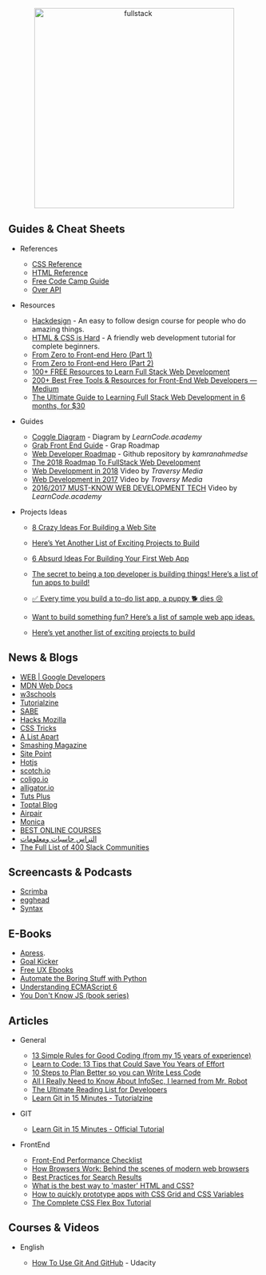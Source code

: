 <p align="center">
  <img width="400" src="https://cdn.dribbble.com/users/751348/screenshots/2329465/open-position-frontend-developer-dribbble-2-preview.png"  alt="fullstack">
</p>

## Guides & Cheat Sheets

- References

  - [CSS Reference](http://cssreference.io/)
  - [HTML Reference](http://htmlreference.io/)
  - [Free Code Camp Guide](https://guide.freecodecamp.org/)
  - [Over API](http://overapi.com/)

- Resources

  - [Hackdesign](https://hackdesign.org) - An easy to follow design course for people who do amazing things.
  - [HTML & CSS is Hard](https://internetingishard.com/html-and-css/) - A friendly web development tutorial for complete beginners.
  - [From Zero to Front-end Hero (Part 1)](https://medium.freecodecamp.com/from-zero-to-front-end-hero-part-1-7d4f7f0bff02)
  - [From Zero to Front-end Hero (Part 2)](https://medium.freecodecamp.com/from-zero-to-front-end-hero-part-2-adfa4824da9b)
  - [100+ FREE Resources to Learn Full Stack Web Development](https://github.com/bmorelli25/Become-A-Full-Stack-Web-Developer)
  - [200+ Best Free Tools & Resources for Front-End Web Developers — Medium](https://medium.com/@ti_asif/200-best-free-tools-resources-for-front-end-web-developers-3fb3c415a643#.oq3s5llo4)
  - [The Ultimate Guide to Learning Full Stack Web Development in 6 months, for \$30](https://codeburst.io/the-ultimate-guide-to-learning-full-stack-web-development-in-6-months-for-30-72b3854a7458)

- Guides

  - [Coggle Diagram](https://coggle.it/diagram/Vz9LvW8byvN0I38x) - Diagram by _LearnCode.academy_
  - [Grab Front End Guide](https://github.com/grab/front-end-guide) - Grap Roadmap
  - [Web Developer Roadmap](https://github.com/kamranahmedse/developer-roadmap) - Github repository by _kamranahmedse_
  - [The 2018 Roadmap To FullStack Web Development](https://medium.com/codingthesmartway-com-blog/the-2018-roadmap-to-fullstack-web-development-8884ff02557a)
  - [Web Development in 2018](https://www.youtube.com/watch?v=Zftx68K-1D4) Video by _Traversy Media_
  - [Web Development in 2017](https://www.youtube.com/watch?v=9hDKfBKuXjI) Video by _Traversy Media_
  - [2016/2017 MUST-KNOW WEB DEVELOPMENT TECH](https://www.youtube.com/watch?v=sBzRwzY7G-k) Video by _LearnCode.academy_

- Projects Ideas

  - [8 Crazy Ideas For Building a Web Site](https://medium.com/@kevink/8-crazy-ideas-for-building-a-web-site-a25b3f69c517)
  - [Here’s Yet Another List of Exciting Projects to Build](https://medium.com/better-programming/summer-is-over-you-should-be-coding-heres-yet-another-list-of-exciting-ideas-to-build-a95d7704d36d)

  - [6 Absurd Ideas For Building Your First Web App](https://medium.freecodecamp.org/6-absurd-ideas-for-building-your-first-web-application-24afca35e519)
  - [The secret to being a top developer is building things! Here’s a list of fun apps to build!](https://medium.freecodecamp.org/the-secret-to-being-a-top-developer-is-building-things-heres-a-list-of-fun-apps-to-build-aac61ac0736c)
  - [✅ Every time you build a to-do list app, a puppy 🐕 dies 😢](https://medium.freecodecamp.org/every-time-you-build-a-to-do-list-app-a-puppy-dies-505b54637a5d)
  - [Want to build something fun? Here’s a list of sample web app ideas.](https://medium.freecodecamp.org/want-to-build-something-fun-heres-a-list-of-sample-web-app-ideas-b991bce0ed9a)
  - [Here’s yet another list of exciting projects to build](https://medium.freecodecamp.org/summer-is-over-you-should-be-coding-heres-yet-another-list-of-exciting-ideas-to-build-a95d7704d36d)

## News & Blogs

- [WEB | Google Developers](https://developers.google.com/web/)
- [MDN Web Docs](https://developer.mozilla.org/en-US/)
- [w3schools](https://www.w3schools.com/)
- [Tutorialzine](https://tutorialzine.com/)
- [SABE](https://sabe.io/)
- [Hacks Mozilla](https://hacks.mozilla.org/)
- [CSS Tricks](https://css-tricks.com/)
- [A List Apart](https://alistapart.com/)
- [Smashing Magazine](https://www.smashingmagazine.com/)
- [Site Point](https://www.sitepoint.com/)
- [Hotjs](https://www.hotjs.net/)
- [scotch.io](https://scotch.io/)
- [coligo.io](https://coligo.io/)
- [alligator.io](https://alligator.io/vuejs/)
- [Tuts Plus](https://tutsplus.com/)
- [Toptal Blog](https://www.toptal.com/blog)
- [Airpair](https://www.airpair.com/)
- [Monica](https://meowni.ca/)
- [BEST ONLINE COURSES](http://www.coursescoupons.com/)
- [التراس حاسبات ومعلومات](https://www.ultrasfci.com/)
- [The Full List of 400 Slack Communities](https://medium.com/startupsco/the-full-list-of-400-slack-communities-5545e82cf65d)

## Screencasts & Podcasts

- [Scrimba](https://scrimba.com/)
- [egghead](https://egghead.io/)
- [Syntax](https://syntax.fm/)

## E-Books

- [Apress](https://www.apress.com/gp/).
- [Goal Kicker](http://goalkicker.com/)
- [Free UX Ebooks](https://www.uxpin.com/studio/ebooks/)
- [Automate the Boring Stuff with Python](https://automatetheboringstuff.com/)
- [Understanding ECMAScript 6](https://leanpub.com/understandinges6/read/)
- [You Don't Know JS (book series)](https://github.com/getify/You-Dont-Know-JS)

## Articles

- General

  - [13 Simple Rules for Good Coding (from my 15 years of experience)](https://hackernoon.com/few-simple-rules-for-good-coding-my-15-years-experience-96cb29d4acd9)
  - [Learn to Code: 13 Tips that Could Save You Years of Effort](https://medium.com/javascript-scene/learn-to-code-13-tips-that-could-save-you-years-of-effort-92ce799a3e1f)
  - [10 Steps to Plan Better so you can Write Less Code](https://medium.freecodecamp.org/10-steps-to-plan-better-so-you-can-write-less-code-ece655e03608)
  - [All I Really Need to Know About InfoSec, I learned from Mr. Robot](https://medium.freecodecamp.org/all-i-really-need-to-know-about-infosec-i-learned-from-mr-robot-7902cca6d729)
  - [The Ultimate Reading List for Developers](https://medium.com/@YogevSitton/the-ultimate-reading-list-for-developers-e96c832d9687)
  - [Learn Git in 15 Minutes - Tutorialzine](https://tutorialzine.com/2016/06/learn-git-in-30-minutes)

- GIT

  - [Learn Git in 15 Minutes - Official Tutorial](https://try.github.io/levels/1/challenges/1)

- FrontEnd

  - [Front-End Performance Checklist](https://www.smashingmagazine.com/2018/01/front-end-performance-checklist-2018-pdf-pages/)
  - [How Browsers Work: Behind the scenes of modern web browsers](https://www.html5rocks.com/en/tutorials/internals/howbrowserswork/)
  - [Best Practices for Search Results](https://uxplanet.org/best-practices-for-search-results-1bbed9d7a311)
  - [What is the best way to 'master' HTML and CSS?](https://www.quora.com/What-is-the-best-way-to-master-HTML-and-CSS)
  - [How to quickly prototype apps with CSS Grid and CSS Variables](https://medium.freecodecamp.org/how-to-quickly-prototype-apps-with-css-grid-and-css-variables-8d3d96d68eaa)
  - [The Complete CSS Flex Box Tutorial](https://medium.com/@js_tut/the-complete-css-flex-box-tutorial-d17971950bdc)

## Courses & Videos

- English

  - [How To Use Git And GitHub](https://www.youtube.com/watch?v=Ytux4IOAR_s&list=PLwygftUY318GeCz26jz45yuMWazLgJmxZ) - Udacity
